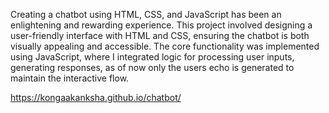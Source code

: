 Creating a chatbot using HTML, CSS, and JavaScript has been an enlightening and rewarding experience. This project involved designing a user-friendly interface with HTML and CSS, ensuring the chatbot is both visually appealing and accessible. The core functionality was implemented using JavaScript, where I integrated logic for processing user inputs, generating responses, as of now only the users echo is generated to maintain the interactive flow.

 https://kongaakanksha.github.io/chatbot/
